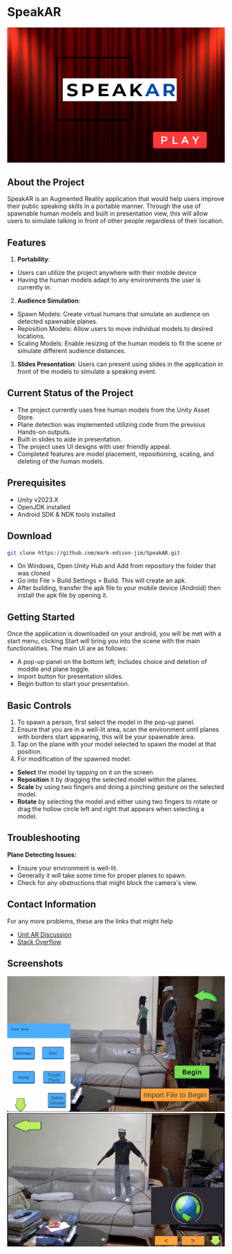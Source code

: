 # SpeakAR

![logo](/Assets/SpeakAR_logo.png)

## About the Project
SpeakAR is an Augmented Reality application that would help users improve their public speaking skills in a portable manner. Through the use of spawnable human models and built in presentation view, this will allow users to simulate talking in front of other people regardless of their location.

## Features
1. **Portability**: 
  - Users can utilize the project anywhere with their mobile device
  - Having the human models adapt to any environments the user is currently in.
2. **Audience Simulation**:
  - Spawn Models: Create virtual humans that simulate an audience on detected spawnable planes.
  - Reposition Models: Allow users to move individual models to desired locations.
  - Scaling Models: Enable resizing of the human models to fit the scene or simulate different audience distances. 
3. **Slides Presentation**:  Users can present using slides in the application in front of the models to simulate a speaking event.

## Current Status of the Project
- The project currently uses free human models from the Unity Asset Store.
- Plane detection was implemented utilizing code from the previous Hands-on outputs.
- Built in slides to aide in presentation.
- The project uses UI designs with user friendly appeal.
- Completed features are model placement, repositioning, scaling, and deleting of the human models.

## Prerequisites
- Unity v2023.X
- OpenJDK installed
- Android SDK & NDK tools installed

## Download
```bash
git clone https://github.com/mark-edison-jim/SpeakAR.git
```
- On Windows, Open Unity Hub and Add from repository the folder that was cloned
- Go into File > Build Settings > Build. This will create an apk.
- After building, transfer the apk file to your mobile device (Android) then install the apk file by opening it.

## Getting Started
Once the application is downloaded on your android, you will be met with a start menu, clicking Start will bring you into the scene with the main functionalities. 
The main UI are as follows:
- A pop-up panel on the bottom left; Includes choice and deletion of moddle and plane toggle. 
- Import button for presentation slides.
- Begin button to start your presentation.

## Basic Controls
1. To spawn a person, first select the model in the pop-up panel.
2. Ensure that you are in a well-lit area, scan the environment until planes with borders start appearing, this will be your spawnable area.
3. Tap on the plane with your model selected to spawn the model at that position.
4. For modification of the spawned model:
  - **Select** the model by tapping on it on the screen.
  - **Reposition** it by dragging the selected model within the planes.
  - **Scale** by using two fingers and doing a pinching gesture on the selected model.
  - **Rotate** by selecting the model and either using two fingers to rotate or drag the hollow circle left and right that appears when selecting a model.

## Troubleshooting
**Plane Detecting Issues:**
- Ensure your environment is well-lit.
- Generally it will take some time for proper planes to spawn.
- Check for any obstructions that might block the camera's view.

## Contact Information
For any more problems, these are the links that might help
 - [Unit AR Discussion](https://discussions.unity.com/t/augmented-reality/388590)
- [Stack Overflow](https://stackoverflow.com/)

## Screenshots
![pic](/Assets/SpeakAR_pic.png)
![pic2](/Assets/SpeakAR_pic2.png)